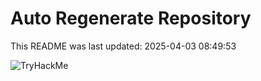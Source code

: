 # Auto Regenerate Repository

This README was last updated: 2025-04-03 08:49:53

 ![TryHackMe](https://tryhackme.com/badge/533634)
